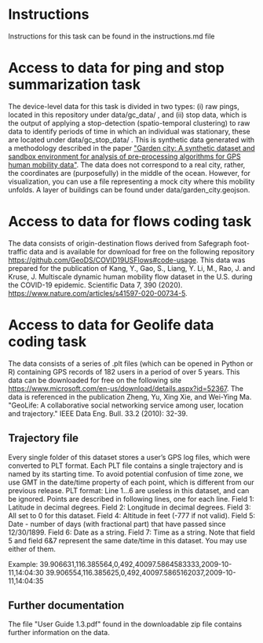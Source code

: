 # Instructions
Instructions for this task can be found in the instructions.md file

# Access to data for ping and stop summarization task

The device-level data for this task is divided in two types: (i) raw pings, located in this repository under data/gc_data/ , and (ii) stop data, which is the output of applying a stop-detection (spatio-temporal clustering) to raw data to identify periods of time in which an individual was stationary, these are located under data/gc_stop_data/ . This is synthetic data generated with a methodology described in the paper ["Garden city: A synthetic dataset and sandbox environment for analysis of pre-processing algorithms for GPS human mobility data"](https://arxiv.org/abs/2412.00913). The data does not correspond to a real city, rather, the coordinates are (purposefully) in the middle of the ocean. However, for visualization, you can use a file representing a mock city where this mobility unfolds. A layer of buildings can be found under data/garden_city.geojson.

# Access to data for flows coding task

The data consists of origin-destination flows derived from Safegraph foot-traffic data and is available for download for free on the following repository https://github.com/GeoDS/COVID19USFlows#code-usage. This data was prepared for the publication of Kang, Y., Gao, S., Liang, Y. Li, M., Rao, J. and Kruse, J. Multiscale dynamic human mobility flow dataset in the U.S. during the COVID-19 epidemic. Scientific Data 7, 390 (2020). https://www.nature.com/articles/s41597-020-00734-5.

# Access to data for Geolife data coding task

The data consists of a series of .plt files (which can be opened in Python or R) containing GPS records of 182 users in a period of over 5 years. This data can be downloaded for free on the following site https://www.microsoft.com/en-us/download/details.aspx?id=52367. The data is referenced in the publication Zheng, Yu, Xing Xie, and Wei-Ying Ma. "GeoLife: A collaborative social networking service among user, location and trajectory." IEEE Data Eng. Bull. 33.2 (2010): 32-39.

## Trajectory file
Every single folder of this dataset stores a user’s GPS log files, which were converted to PLT format. Each PLT file contains a single trajectory and is named by its starting time. To avoid potential confusion of time zone, we use GMT in the date/time property of each point, which is different from our previous release.
PLT format:
Line 1…6 are useless in this dataset, and can be ignored. Points are described in following lines, one for each line.
Field 1: Latitude in decimal degrees.
Field 2: Longitude in decimal degrees.
Field 3: All set to 0 for this dataset.
Field 4: Altitude in feet (-777 if not valid).
Field 5: Date - number of days (with fractional part) that have passed since 12/30/1899.
Field 6: Date as a string.
Field 7: Time as a string.
Note that field 5 and field 6&7 represent the same date/time in this dataset. You may use either of them.

Example:
39.906631,116.385564,0,492,40097.5864583333,2009-10-11,14:04:30
39.906554,116.385625,0,492,40097.5865162037,2009-10-11,14:04:35

## Further documentation

The file "User Guide 1.3.pdf" found in the downloadable zip file contains further information on the data. 

